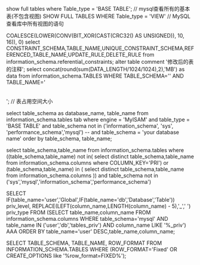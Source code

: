 show full tables where Table_type = 'BASE TABLE'; // mysql查看所有的基本表(不包含视图)
SHOW FULL TABLES WHERE Table_type = 'VIEW'  // MySQL查看库中所有视图的语句

COALESCE(LOWER(CONV(BIT_XOR(CAST(CRC32(<column>) AS UNSIGNED)), 10, 16)), 0)
select CONSTRAINT_SCHEMA,TABLE_NAME,UNIQUE_CONSTRAINT_SCHEMA,REFERENCED_TABLE_NAME,UPDATE_RULE,DELETE_RULE from information_schema.referential_constraints;
alter table <table> comment '修改后的表的注释';
select concat(round(sum(DATA_LENGTH/1024/1024),2),'MB') as data  from information_schema.TABLES WHERE TABLE_SCHEMA='<db name>' AND TABLE_NAME='<table name>'; // 表占用空间大小



<!-- 查询myisam表-->
select table_schema as database_name,
       table_name
from information_schema.tables tab
where engine = 'MyISAM'
      and table_type = 'BASE TABLE'
      and table_schema not in ('information_schema', 'sys',
                               'performance_schema','mysql')
      -- and table_schema = 'your database name' 
order by table_schema,
         table_name;

<!-- 主键唯一键的表 -->
select table_schema,table_name from information_schema.tables where ((table_schema,table_name) not in(
select distinct table_schema,table_name from information_schema.columns where COLUMN_KEY='PRI')
or (table_schema,table_name) in ( select distinct table_schema,table_name from information_schema.columns ))
and table_schema not in ('sys','mysql','information_schema','performance_schema')

<!-- privilege -->
SELECT
    IF(table_name='user','Global',IF(table_name='db','Database','Table')) priv_level,
    REPLACE(LEFT(column_name,LENGTH(column_name) - 5),'_',' ') priv_type
    FROM (SELECT table_name,column_name FROM information_schema.columns
    WHERE table_schema='mysql' AND table_name IN ('user','db','tables_priv')
    AND column_name LIKE '%\_priv') AAA
    ORDER BY table_name='user' DESC,table_name,column_name;

<!-- myisam fix table -->
SELECT TABLE_SCHEMA, TABLE_NAME, ROW_FORMAT FROM INFORMATION_SCHEMA.TABLES WHERE (ROW_FORMAT='Fixed' OR CREATE_OPTIONS like '%row_format=FIXED%');